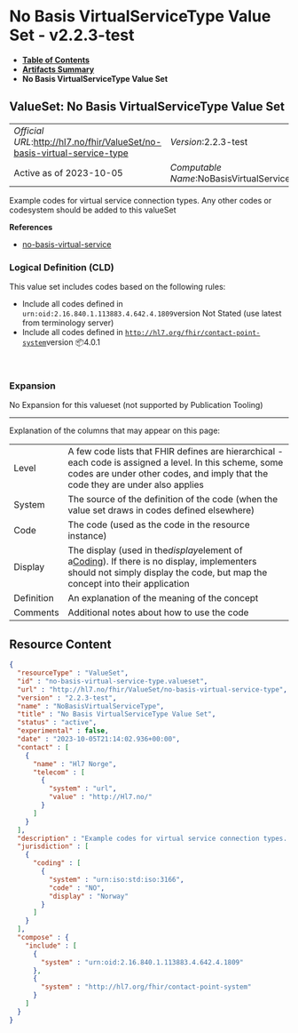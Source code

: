 # No Basis VirtualServiceType Value Set - v2.2.3-test

* [**Table of Contents**](toc.md)
* [**Artifacts Summary**](artifacts.md)
* **No Basis VirtualServiceType Value Set**

## ValueSet: No Basis VirtualServiceType Value Set 

| | |
| :--- | :--- |
| *Official URL*:http://hl7.no/fhir/ValueSet/no-basis-virtual-service-type | *Version*:2.2.3-test |
| Active as of 2023-10-05 | *Computable Name*:NoBasisVirtualServiceType |

 
Example codes for virtual service connection types. Any other codes or codesystem should be added to this valueSet 

 **References** 

* [no-basis-virtual-service](StructureDefinition-no-basis-virtual-service.md)

### Logical Definition (CLD)

This value set includes codes based on the following rules:

* Include all codes defined in `urn:oid:2.16.840.1.113883.4.642.4.1809`version Not Stated (use latest from terminology server)
* Include all codes defined in [`http://hl7.org/fhir/contact-point-system`](http://hl7.org/fhir/R4/codesystem-contact-point-system.html)version 📦4.0.1

 

### Expansion

No Expansion for this valueset (not supported by Publication Tooling)

-------

 Explanation of the columns that may appear on this page: 

| | |
| :--- | :--- |
| Level | A few code lists that FHIR defines are hierarchical - each code is assigned a level. In this scheme, some codes are under other codes, and imply that the code they are under also applies |
| System | The source of the definition of the code (when the value set draws in codes defined elsewhere) |
| Code | The code (used as the code in the resource instance) |
| Display | The display (used in the*display*element of a[Coding](http://hl7.org/fhir/R4/datatypes.html#Coding)). If there is no display, implementers should not simply display the code, but map the concept into their application |
| Definition | An explanation of the meaning of the concept |
| Comments | Additional notes about how to use the code |



## Resource Content

```json
{
  "resourceType" : "ValueSet",
  "id" : "no-basis-virtual-service-type.valueset",
  "url" : "http://hl7.no/fhir/ValueSet/no-basis-virtual-service-type",
  "version" : "2.2.3-test",
  "name" : "NoBasisVirtualServiceType",
  "title" : "No Basis VirtualServiceType Value Set",
  "status" : "active",
  "experimental" : false,
  "date" : "2023-10-05T21:14:02.936+00:00",
  "contact" : [
    {
      "name" : "Hl7 Norge",
      "telecom" : [
        {
          "system" : "url",
          "value" : "http://Hl7.no/"
        }
      ]
    }
  ],
  "description" : "Example codes for virtual service connection types. Any other codes or codesystem should be added to this valueSet",
  "jurisdiction" : [
    {
      "coding" : [
        {
          "system" : "urn:iso:std:iso:3166",
          "code" : "NO",
          "display" : "Norway"
        }
      ]
    }
  ],
  "compose" : {
    "include" : [
      {
        "system" : "urn:oid:2.16.840.1.113883.4.642.4.1809"
      },
      {
        "system" : "http://hl7.org/fhir/contact-point-system"
      }
    ]
  }
}

```
